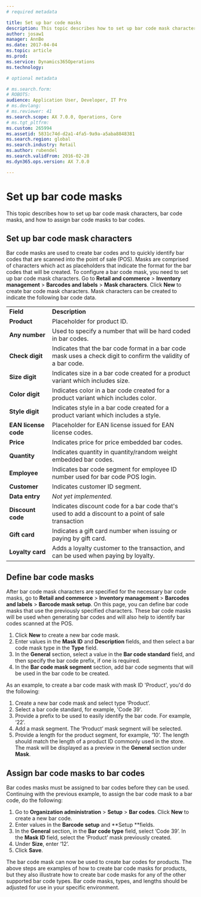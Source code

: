 ```yaml
---
# required metadata

title: Set up bar code masks
description: This topic describes how to set up bar code mask characters, bar code masks, and how to assign bar code masks to bar codes.
author: josaw1
manager: AnnBe
ms.date: 2017-04-04
ms.topic: article
ms.prod: 
ms.service: Dynamics365Operations
ms.technology: 

# optional metadata

# ms.search.form: 
# ROBOTS: 
audience: Application User, Developer, IT Pro
# ms.devlang: 
# ms.reviewer: 41
ms.search.scope: AX 7.0.0, Operations, Core
# ms.tgt_pltfrm: 
ms.custom: 265994
ms.assetid: 5831c74d-d2a1-4fa5-9a9a-a5aba8848381
ms.search.region: global
ms.search.industry: Retail
ms.author: rubendel
ms.search.validFrom: 2016-02-28
ms.dyn365.ops.version: AX 7.0.0

---
```


# Set up bar code masks

This topic describes how to set up bar code mask characters, bar code masks, and how to assign bar code masks to bar codes.

Set up bar code mask characters
-------------------------------

Bar code masks are used to create bar codes and to quickly identify bar codes that are scanned into the point of sale (POS). Masks are comprised of characters which act as placeholders that indicate the format for the bar codes that will be created. To configure a bar code mask, you need to set up bar code mask characters. Go to **Retail and commerce** &gt; **Inventory management** &gt; **Barcodes and labels** &gt; **Mask characters**. Click **New** to create bar code mask characters. Mask characters can be created to indicate the following bar code data.

|                      |                                                                                                                 |
|----------------------|-----------------------------------------------------------------------------------------------------------------|
| **Field**            | **Description**                                                                                                 |
| **Product**          | Placeholder for product ID.                                                                                     |
| **Any number**       | Used to specify a number that will be hard coded in bar codes.                                                  |
| **Check digit**      | Indicates that the bar code format in a bar code mask uses a check digit to confirm the validity of a bar code. |
| **Size digit**       | Indicates size in a bar code created for a product variant which includes size.                                 |
| **Color digit**      | Indicates color in a bar code created for a product variant which includes color.                               |
| **Style digit**      | Indicates style in a bar code created for a product variant which includes a style.                             |
| **EAN license code** | Placeholder for EAN license issued for EAN license codes.                                                       |
| **Price**            | Indicates price for price embedded bar codes.                                                                   |
| **Quantity**         | Indicates quantity in quantity/random weight embedded bar codes.                                                |
| **Employee**         | Indicates bar code segment for employee ID number used for bar code POS login.                                  |
| **Customer**         | Indicates customer ID segment.                                                                                  |
| **Data entry**       | *Not yet implemented.*                                                                                          |
| **Discount code**    | Indicates discount code for a bar code that's used to add a discount to a point of sale transaction             |
| **Gift card**        | Indicates a gift card number when issuing or paying by gift card.                                               |
| **Loyalty card**     | Adds a loyalty customer to the transaction, and can be used when paying by loyalty.                             |

## Define bar code masks
After bar code mask characters are specified for the necessary bar code masks, go to **Retail and commerce** &gt; **Inventory management** &gt; **Barcodes and labels** &gt; **Barcode mask setup**. On this page, you can define bar code masks that use the previously specified characters. These bar code masks will be used when generating bar codes and will also help to identify bar codes scanned at the POS.

1.  Click **New** to create a new bar code mask.
2.  Enter values in the **Mask ID** and **Description** fields, and then select a bar code mask type in the **Type** field.
3.  In the **General** section, select a value in the **Bar code standard** field, and then specify the bar code prefix, if one is required.
4.  In the **Bar code mask segment** section, add bar code segments that will be used in the bar code to be created.

As an example, to create a bar code mask with mask ID 'Product', you'd do the following:

1.  Create a new bar code mask and select type ‘Product’.
2.  Select a bar code standard, for example, 'Code 39'.
3.  Provide a prefix to be used to easily identify the bar code. For example, ‘22’.
4.  Add a mask segment. The ‘Product’ mask segment will be selected.
5.  Provide a length for the product segment, for example, ‘10’. The length should match the length of a product ID commonly used in the store. The mask will be displayed as a preview in the **General** section under **Mask**.

## Assign bar code masks to bar codes
Bar codes masks must be assigned to bar codes before they can be used. Continuing with the previous example, to assign the bar code mask to a bar code, do the following:

1.  Go to **Organization administration** &gt; **Setup** &gt; **Bar codes**. Click **New** to create a new bar code.
2.  Enter values in the **Barcode** **setup** and **Setup **fields.
3.  In the **General** section, in the **Bar code type** field, select ‘Code 39’. In the **Mask** **ID** field, select the ‘Product’ mask previously created.
4.  Under **Size**, enter ‘12’.
5.  Click **Save**.

The bar code mask can now be used to create bar codes for products. The above steps are examples of how to create bar code masks for products, but they also illustrate how to create bar code masks for any of the other supported bar code types. Bar code masks, types, and lengths should be adjusted for use in your specific environment.

